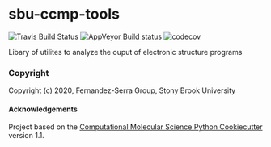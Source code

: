 sbu-ccmp-tools
==============================
[//]: # (Badges)
[![Travis Build Status](https://travis-ci.com/REPLACE_WITH_OWNER_ACCOUNT/sbu-ccmp-tools.svg?branch=master)](https://travis-ci.com/REPLACE_WITH_OWNER_ACCOUNT/sbu-ccmp-tools)
[![AppVeyor Build status](https://ci.appveyor.com/api/projects/status/REPLACE_WITH_APPVEYOR_LINK/branch/master?svg=true)](https://ci.appveyor.com/project/REPLACE_WITH_OWNER_ACCOUNT/sbu-ccmp-tools/branch/master)
[![codecov](https://codecov.io/gh/REPLACE_WITH_OWNER_ACCOUNT/sbu-ccmp-tools/branch/master/graph/badge.svg)](https://codecov.io/gh/REPLACE_WITH_OWNER_ACCOUNT/sbu-ccmp-tools/branch/master)

 Libary of utilites to analyze the ouput of electronic structure programs 

### Copyright

Copyright (c) 2020, Fernandez-Serra Group, Stony Brook University 


#### Acknowledgements
 
Project based on the 
[Computational Molecular Science Python Cookiecutter](https://github.com/molssi/cookiecutter-cms) version 1.1.
